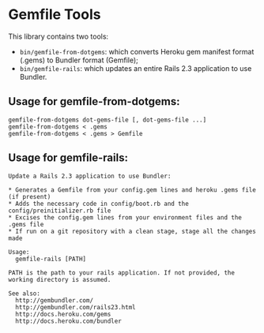# Gemfile Tools

This library contains two tools:

- `bin/gemfile-from-dotgems`: which converts Heroku gem manifest format (.gems) to Bundler format (Gemfile);
- `bin/gemfile-rails`: which updates an entire Rails 2.3 application to use Bundler.

##  Usage for gemfile-from-dotgems:

    gemfile-from-dotgems dot-gems-file [, dot-gems-file ...]
    gemfile-from-dotgems < .gems
    gemfile-from-dotgems < .gems > Gemfile


##  Usage for gemfile-rails:

    Update a Rails 2.3 application to use Bundler:

    * Generates a Gemfile from your config.gem lines and heroku .gems file (if present)
    * Adds the necessary code in config/boot.rb and the config/preinitializer.rb file
    * Excises the config.gem lines from your environment files and the .gems file
    * If run on a git repository with a clean stage, stage all the changes made

    Usage:
      gemfile-rails [PATH]

    PATH is the path to your rails application. If not provided, the working directory is assumed.

    See also:
      http://gembundler.com/
      http://gembundler.com/rails23.html
      http://docs.heroku.com/gems
      http://docs.heroku.com/bundler
